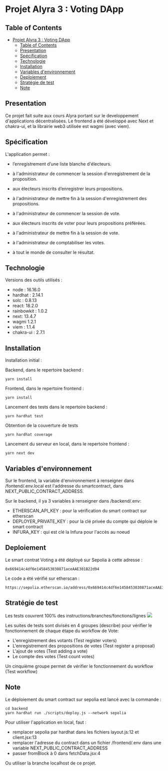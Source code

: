 # Projet Alyra 3 : Voting DApp

## Table of Contents

-  [Projet Alyra 3 : Voting DApp](#projet-alyra-3--voting-dapp)
   -  [Table of Contents](#table-of-contents)
   -  [Presentation](#presentation)
   -  [Spécification](#spécification)
   -  [Technologie](#technologie)
   -  [Installation](#installation)
   -  [Variables d'environnement](#variables-denvironnement)
   -  [Deploiement](#deploiement)
   -  [Stratégie de test](#stratégie-de-test)
   -  [Note](#note)

## Presentation

Ce projet fait suite aux cours Alyra portant sur le developpement d'applications décentralisées.
Le frontend a été développé avec Next et chakra-ui, et la librairie web3 utilisée est wagmi (avec viem).

## Spécification

L'application permet :

-  l’enregistrement d’une liste blanche d'électeurs.

-  à l'administrateur de commencer la session d'enregistrement de la proposition.
-  aux électeurs inscrits d’enregistrer leurs propositions.
-  à l'administrateur de mettre fin à la session d'enregistrement des propositions.
-  à l'administrateur de commencer la session de vote.
-  aux électeurs inscrits de voter pour leurs propositions préférées.
-  à l'administrateur de mettre fin à la session de vote.
-  à l'administrateur de comptabiliser les votes.
-  à tout le monde de consulter le résultat.

## Technologie

Versions des outils utilisés :

-  node : 16.16.0
-  hardhat : 2.14.1
-  solc : 0.8.13
-  react: 18.2.0
-  rainbowkit : 1.0.2
-  next: 13.4.7
-  wagmi 1.2.1
-  viem : 1.1.4
-  chakra-ui : 2.7.1

## Installation

Installation initial :

Backend, dans le repertoire backend :

```
yarn install
```

Frontend, dans le repertoire frontend :

```
yarn install
```

Lancement des tests dans le repertoire backend :

```
yarn hardhat test
```

Obtention de la couverture de tests

```
yarn hardhat coverage
```

Lancement du serveur en local, dans le repertoire frontend :

```
yarn next dev
```

## Variables d'environnement

Sur le frontend, la variable d'environnement à renseigner dans /fontend/.env.local est l'addresse du smartcontract, dans NEXT_PUBLIC_CONTRACT_ADDRESS.

Sur le backend, il ya 3 variables à renseigner dans /backend/.env:

-  ETHERSCAN_API_KEY : pour la vérification du smart contract sur etherscan
-  DEPLOYER_PRIVATE_KEY : pour la clé privée du compte qui déploie le smart contract
-  INFURA_KEY : qui est clé la Infura pour l'accès au noeud

## Deploiement

Le smart contrat Voting a été déployé sur Sepolia à cette adresse :

```
0x669414c4df6e1458453030871aceAAE381B22d94
```

Le code a été vérifié sur etherscan :

```
https://sepolia.etherscan.io/address/0x669414c4df6e1458453030871aceAAE381B22d94#code
```

## Stratégie de test

Les tests couvrent 100% des instructions/branches/fonctions/lignes
![](capture.png)

Les suites de tests sont divisés en 4 groupes (describe) pour vérifier le fonctionnement de chaque étape du workflow de Vote:

-  L'enregistrement des votants (Test register voters)
-  L'enregistrement des propositions de votes (Test register a proposal)
-  L'ajout de votes (Test adding a vote)
-  Le compte des votes (Test count votes)

Un cinquième groupe permet de vérifier le fonctionnement du workflow (Test workflow)

## Note

Le déploiement du smart contract sur sepolia est lancé avec la commande :

```
cd backend
yarn hardhat run ./scripts/deploy.js --network sepolia
```

Pour utiliser l'application en local, faut :

-  remplacer sepolia par hardhat dans les fichiers layout.js:12 et client.jsx:13
-  remplacer l'adresse du contract dans un fichier /frontend/.env dans une variable NEXT_PUBLIC_CONTRACT_ADDRESS
-  passer fromBlock à 0 dans fetchData.jsx:4

Ou utiliser la branche localhost de ce projet.
